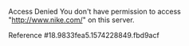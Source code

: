 Access Denied You don't have permission to access "http://www.nike.com/" on this server.

Reference #18.9833fea5.1574228849.fbd9acf